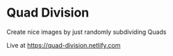 # Quad Division

Create nice images by just randomly subdividing Quads

Live at https://quad-division.netlify.com
